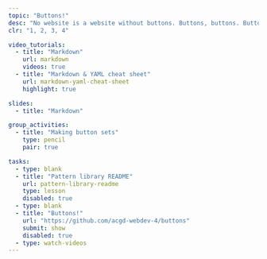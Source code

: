 ```yaml
---
topic: "Buttons!"
desc: "No website is a website without buttons. Buttons, buttons. Buttons! And maybe links too."
clr: "1, 2, 3, 4"

video_tutorials:
  - title: "Markdown"
    url: markdown
    videos: true
  - title: "Markdown & YAML cheat sheet"
    url: markdown-yaml-cheat-sheet
    highlight: true

slides:
  - title: "Markdown"

group_activities:
  - title: "Making button sets"
    type: pencil
    pair: true

tasks:
  - type: blank
  - title: "Pattern library README"
    url: pattern-library-readme
    type: lesson
    disabled: true
  - type: blank
  - title: "Buttons!"
    url: "https://github.com/acgd-webdev-4/buttons"
    submit: show
    disabled: true
  - type: watch-videos
---
```

